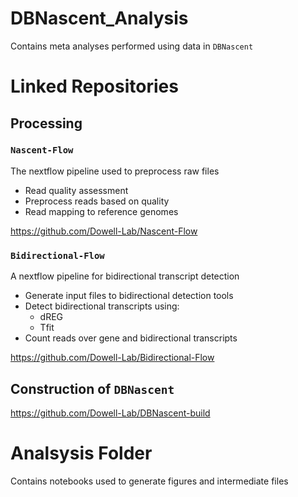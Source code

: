 # DBNascent_Analysis
Contains meta analyses performed using data in `DBNascent`

# Linked Repositories

## Processing
### `Nascent-Flow`

The nextflow pipeline used to preprocess raw files 
* Read quality assessment
* Preprocess reads based on quality
* Read mapping to reference genomes

https://github.com/Dowell-Lab/Nascent-Flow

### `Bidirectional-Flow`

A nextflow pipeline for bidirectional transcript detection 
* Generate input files to bidirectional detection tools
* Detect bidirectional transcripts using:
  * dREG
  * Tfit
* Count reads over gene and bidirectional transcripts

https://github.com/Dowell-Lab/Bidirectional-Flow

## Construction of `DBNascent` 

https://github.com/Dowell-Lab/DBNascent-build

# Analsysis Folder 

Contains notebooks used to generate figures and intermediate files